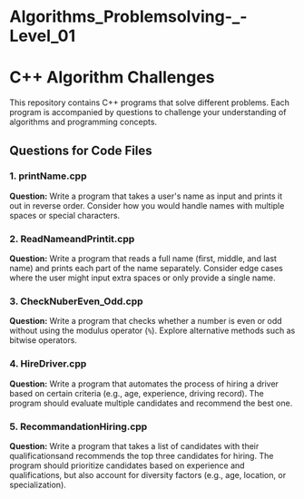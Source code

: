 # Algorithms_Problemsolving-_-Level_01
# C++ Algorithm Challenges

This repository contains C++ programs that solve 
different problems. Each program 
is accompanied by questions to challenge your 
understanding of algorithms and programming concepts.

## Questions for Code Files

### 1. printName.cpp
**Question:** Write a program that takes a user's name 
as input and prints it out in reverse order. Consider how you 
would handle names with multiple spaces or special characters.

### 2. ReadNameandPrintit.cpp
**Question:** Write a program that reads a full name
(first, middle, and last name) and prints each part of 
the name separately. Consider edge cases where the user 
might input extra spaces or only provide a single name.

### 3. CheckNuberEven_Odd.cpp
**Question:** Write a program that checks whether a number 
is even or odd without using the modulus operator (`%`). Explore
alternative methods such as bitwise operators.

### 4. HireDriver.cpp
**Question:** Write a program that automates the process of hiring
a driver based on certain criteria (e.g., age, experience, driving record).
The program should evaluate multiple candidates and recommend the best one.

### 5. RecommandationHiring.cpp
**Question:** Write a program that takes a list of candidates with their 
qualificationsand recommends the top three candidates for hiring. 
The program should prioritize candidates based on experience and qualifications,
but also account for diversity factors (e.g., age, location, or specialization).

